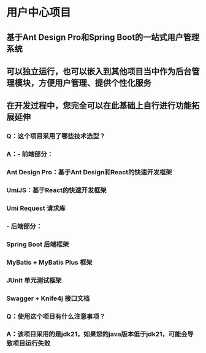 # 用户中心项目

## 基于Ant Design Pro和Spring Boot的一站式用户管理系统
## 可以独立运行，也可以嵌入到其他项目当中作为后台管理模块，方便用户管理、提供个性化服务
## 在开发过程中，您完全可以在此基础上自行进行功能拓展延伸

### Q：这个项目采用了哪些技术选型？
### A：- 前端部分：
### Ant Design Pro：基于Ant Design和React的快速开发框架
### UmiJS：基于React的快速开发框架
### Umi Request 请求库
### - 后端部分：
### Spring Boot 后端框架
### MyBatis + MyBatis Plus 框架
### JUnit 单元测试框架
### Swagger + Knife4j 接口文档

### Q：使用这个项目有什么注意事项？
### A：该项目采用的是jdk21，如果您的java版本低于jdk21，可能会导致项目运行失败
